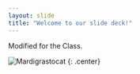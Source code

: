 ```yaml
---
layout: slide
title: "Welcome to our slide deck!"
---
```


Modified for the Class.

![Mardigrastocat](https://octodex.github.com/images/Mardigrastocat.png)
{: .center}
